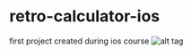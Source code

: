 # retro-calculator-ios
first project created during ios course
![alt tag](http://i.imgur.com/KHXiSJ0.png)
